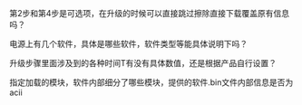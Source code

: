 
第2步和第4步是可选项，在升级的时候可以直接跳过擦除直接下载覆盖原有信息吗？

电源上有几个软件，具体是哪些软件，软件类型等能具体说明下吗？

升级步骤里面涉及到的各种时间T有没有具体数值，还是根据产品自行设置？

指定加载的模块，软件内部细分了哪些模块，提供的软件.bin文件内部信息是否为acii
